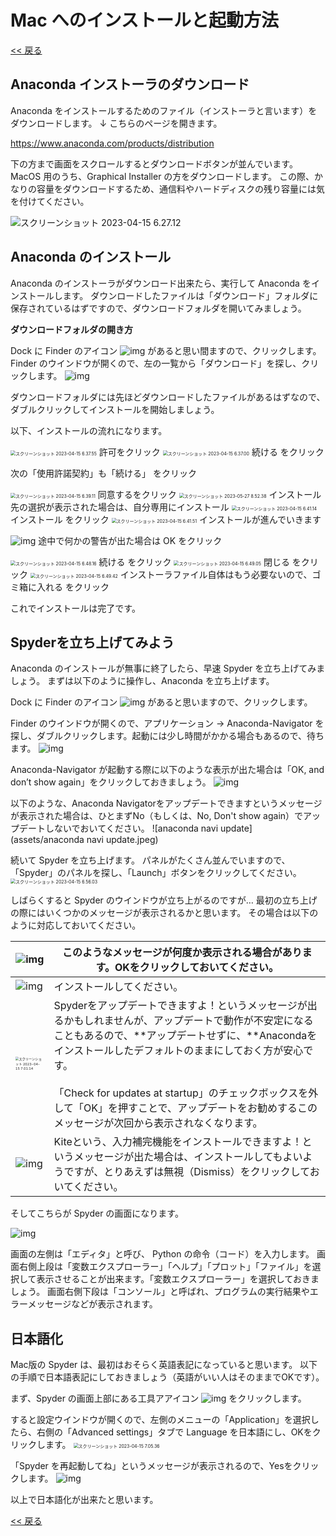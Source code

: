 # Mac へのインストールと起動方法

[<< 戻る](../)

## Anaconda インストーラのダウンロード

Anaconda をインストールするためのファイル（インストーラと言います）をダウンロードします。
↓ こちらのページを開きます。

https://www.anaconda.com/products/distribution

下の方まで画面をスクロールするとダウンロードボタンが並んでいます。
MacOS 用のうち、Graphical Installer の方をダウンロードします。
この際、かなりの容量をダウンロードするため、通信料やハードディスクの残り容量には気を付けてください。

![スクリーンショット 2023-04-15 6.27.12](assets/6.27.12.png)



## Anaconda のインストール

Anaconda のインストーラがダウンロード出来たら、実行して Anaconda をインストールします。
ダウンロードしたファイルは「ダウンロード」フォルダに保存されているはずですので、ダウンロードフォルダを開いてみましょう。


**ダウンロードフォルダの開き方**

Dock に Finder のアイコン ![img](assets/image7.png) があると思い間ますので、クリックします。  Finder のウインドウが開くので、左の一覧から「ダウンロード」を探し、クリックします。 ![img](assets/image2.png) 



ダウンロードフォルダには先ほどダウンロードしたファイルがあるはずなので、ダブルクリックしてインストールを開始しましょう。

以下、インストールの流れになります。



<img src="assets/6.37.55.png" alt="スクリーンショット 2023-04-15 6.37.55" style="zoom:50%;" />
許可をクリック



<img src="assets/6.37.00.png" alt="スクリーンショット 2023-04-15 6.37.00" style="zoom:50%;" />
続ける をクリック

次の「使用許諾契約」も「続ける」 をクリック

<img src="assets/6.39.11.png" alt="スクリーンショット 2023-04-15 6.39.11" style="zoom:50%;" />
同意するをクリック



<img src="assets/スクリーンショット 2023-05-27 8.52.38.png" alt="スクリーンショット 2023-05-27 8.52.38" style="zoom:50%;" />
インストール先の選択が表示された場合は、自分専用にインストール



<img src="assets/6.41.14.png" alt="スクリーンショット 2023-04-15 6.41.14" style="zoom:50%;" />
インストール をクリック



<img src="assets/6.41.51.png" alt="スクリーンショット 2023-04-15 6.41.51" style="zoom:50%;" />
インストールが進んでいきます



![img](assets/image4.png)
途中で何かの警告が出た場合は OK をクリック



<img src="assets/6.48.16.png" alt="スクリーンショット 2023-04-15 6.48.16" style="zoom:50%;" />
続ける をクリック

<img src="assets/6.49.05.png" alt="スクリーンショット 2023-04-15 6.49.05" style="zoom:50%;" />
閉じる をクリック

<img src="assets/6.49.42.png" alt="スクリーンショット 2023-04-15 6.49.42" style="zoom:50%;" />
インストーラファイル自体はもう必要ないので、ゴミ箱に入れる をクリック




これでインストールは完了です。



## Spyderを立ち上げてみよう


Anaconda のインストールが無事に終了したら、早速 Spyder を立ち上げてみましょう。
まずは以下のように操作し、Anaconda を立ち上げます。

Dock に Finder のアイコン ![img](assets/image7.png) があると思いますので、クリックします。

Finder のウインドウが開くので、アプリケーション → Anaconda-Navigator を探し、ダブルクリックします。起動には少し時間がかかる場合もあるので、待ちます。
![img](assets/image6.png)



Anaconda-Navigator が起動する際に以下のような表示が出た場合は「OK, and don’t show again」をクリックしておきましょう。
![img](assets/image1.png)



以下のような、Anaconda Navigatorをアップデートできますというメッセージが表示された場合は、ひとまずNo（もしくは、No, Don't show again）でアップデートしないでおいてください。
![anaconda navi update](assets/anaconda navi update.jpeg)



続いて Spyder を立ち上げます。
パネルがたくさん並んでいますので、「Spyder」のパネルを探し、「Launch」ボタンをクリックしてください。
<img src="assets/6.56.03.png" alt="スクリーンショット 2023-04-15 6.56.03" style="zoom:50%;" />



しばらくすると Spyder のウインドウが立ち上がるのですが… 最初の立ち上げの際にはいくつかのメッセージが表示されるかと思います。
その場合は以下のように対応しておいてください。

| ![img](assets/image18.png)                                   | このようなメッセージが何度か表示される場合があります。OKをクリックしておいてください。 |
| ------------------------------------------------------------ | ------------------------------------------------------------ |
| ![img](assets/image21.png)                                   | インストールしてください。                                   |
| <img src="assets/7.01.14.png" alt="スクリーンショット 2023-04-15 7.01.14" style="zoom:33%;" /> | Spyderをアップデートできますよ！というメッセージが出るかもしれませんが、アップデートで動作が不安定になることもあるので、**アップデートせずに、**Anacondaをインストールしたデフォルトのままにしておく方が安心です。<br /><br />「Check for updates at startup」のチェックボックスを外して「OK」を押すことで、アップデートをお勧めするこのメッセージが次回から表示されなくなります。 |
| ![img](assets/image8.png)                                    | Kiteという、入力補完機能をインストールできますよ！というメッセージが出た場合は、インストールしてもよいようですが、とりあえずは無視（Dismiss）をクリックしておいてください。 |



そしてこちらが Spyder の画面になります。

![img](assets/image22.png)

画面の左側は「エディタ」と呼び、 Python の命令（コード）を入力します。
画面右側上段は「変数エクスプローラー」「ヘルプ」「プロット」「ファイル」を選択して表示させることが出来ます。「変数エクスプローラー」を選択しておきましょう。
画面右側下段は「コンソール」と呼ばれ、プログラムの実行結果やエラーメッセージなどが表示されます。



## 日本語化

Mac版の Spyder は、最初はおそらく英語表記になっていると思います。
以下の手順で日本語表記にしておきましょう（英語がいい人はそのままでOKです）。


まず、Spyder の画面上部にある工具アアイコン ![img](assets/image9.png) をクリックします。

すると設定ウインドウが開くので、左側のメニューの「Application」を選択したら、右側の「Advanced settings」タブで Language を日本語にし、OKをクリックします。
<img src="assets/7.05.36.png" alt="スクリーンショット 2023-04-15 7.05.36" style="zoom:50%;" />



「Spyder を再起動してね」というメッセージが表示されるので、Yesをクリックします。
![img](assets/image15.png)


以上で日本語化が出来たと思います。



[<< 戻る](../)